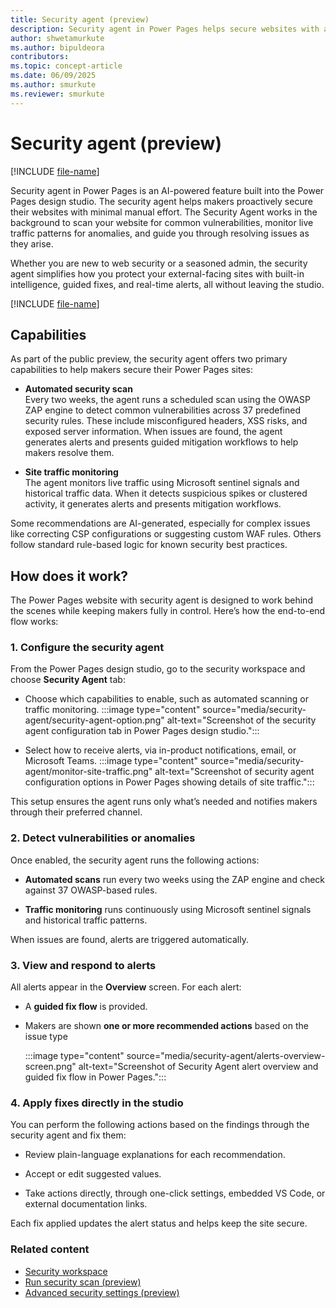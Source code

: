 ```yaml
---
title: Security agent (preview)
description: Security agent in Power Pages helps secure websites with automated vulnerability scans, real-time traffic monitoring, and guided mitigation workflows.
author: shwetamurkute
ms.author: bipuldeora
contributors:
ms.topic: concept-article
ms.date: 06/09/2025
ms.author: smurkute
ms.reviewer: smurkute
---
```


# Security agent (preview)

[!INCLUDE [file-name](~/../shared-content/shared/preview-includes/preview-banner.md)]

Security agent in Power Pages is an AI-powered feature built into the Power Pages design studio. The security agent helps makers proactively secure their websites with minimal manual effort. The Security Agent works in the background to scan your website for common vulnerabilities, monitor live traffic patterns for anomalies, and guide you through resolving issues as they arise.

Whether you are new to web security or a seasoned admin, the security agent simplifies how you protect your external-facing sites with built-in intelligence, guided fixes, and real-time alerts, all without leaving the studio.

[!INCLUDE [file-name](~/../shared-content/shared/preview-includes/preview-note-pp.md)]

## Capabilities

As part of the public preview, the security agent offers two primary capabilities to help makers secure their Power Pages sites:

- **Automated security scan**  
  Every two weeks, the agent runs a scheduled scan using the OWASP ZAP engine to detect common vulnerabilities across 37 predefined security rules. These include misconfigured headers, XSS risks, and exposed server information. When issues are found, the agent generates alerts and presents guided mitigation workflows to help makers resolve them.

- **Site traffic monitoring**  
  The agent monitors live traffic using Microsoft sentinel signals and historical traffic data. When it detects suspicious spikes or clustered activity, it generates alerts and presents mitigation workflows.

Some recommendations are AI-generated, especially for complex issues like correcting CSP configurations or suggesting custom WAF rules. Others follow standard rule-based logic for known security best practices.

## How does it work?

The Power Pages website with security agent is designed to work behind the scenes while keeping makers fully in control. Here’s how the end-to-end flow works:

### 1. Configure the security agent

From the Power Pages design studio, go to the security workspace and choose **Security Agent** tab:

- Choose which capabilities to enable, such as automated scanning or traffic monitoring.
  :::image type="content" source="media/security-agent/security-agent-option.png" alt-text="Screenshot of the security agent configuration tab in Power Pages design studio.":::

- Select how to receive alerts, via in-product notifications, email, or Microsoft Teams.
  :::image type="content" source="media/security-agent/monitor-site-traffic.png" alt-text="Screenshot of security agent configuration options in Power Pages showing details of site traffic.":::

This setup ensures the agent runs only what’s needed and notifies makers through their preferred channel.

### 2. Detect vulnerabilities or anomalies

Once enabled, the security agent runs the following actions:

- **Automated scans** run every two weeks using the ZAP engine and check against 37 OWASP-based rules.

- **Traffic monitoring** runs continuously using Microsoft sentinel signals and historical traffic patterns.

When issues are found, alerts are triggered automatically.

### 3. View and respond to alerts

All alerts appear in the **Overview** screen. For each alert:

- A **guided fix flow** is provided.

- Makers are shown **one or more recommended actions** based on the issue type

  :::image type="content" source="media/security-agent/alerts-overview-screen.png" alt-text="Screenshot of Security Agent alert overview and guided fix flow in Power Pages.":::

### 4. Apply fixes directly in the studio

You can perform the following actions based on the findings through the security agent and fix them:

- Review plain-language explanations for each recommendation.

- Accept or edit suggested values.

- Take actions directly, through one-click settings, embedded VS Code, or external documentation links.

Each fix applied updates the alert status and helps keep the site secure.

### Related content

- [Security workspace](use-security-workspace.md)
- [Run security scan (preview)](security-scan.md)
- [Advanced security settings (preview)](advanced-settings.md)


